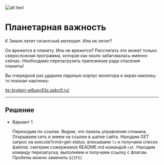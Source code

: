 
![alt text](https://ctf.tinkoff.ru/assets/artworks/a6_507e197.svg)

# Планетарная важность

К Земле летит гигантский метеорит. Или не летит?

Он врежется в планету. Или не врежется?
Рассчитать это может только сверхсложная программа, которая как назло забаговалась именно сейчас. Необходимо перезагрузить приложение ради спасения планеты!

Вы очередной раз ударили ладонью корпус монитора и экран наконец-то показал картинку:

[its-broken-w8uev93s.spbctf.ru/](its-broken-w8uev93s.spbctf.ru/)


---


## Решение


- Вариант 1

  
  Переходим по ссылке. Видим, что панель управления сломана. Открываем сеть и жмем на ссылки в шапке сайта. Находим GET запрос на execute?cmd=get-status.
  вписываем `ls` и получаем список файлов. смотрим сожержимое README.md командой `cat`. Находим команду перезапуска, выполняем и получаем ссылку с флагом.
  Пробелы можно заменить `${IFS}`
